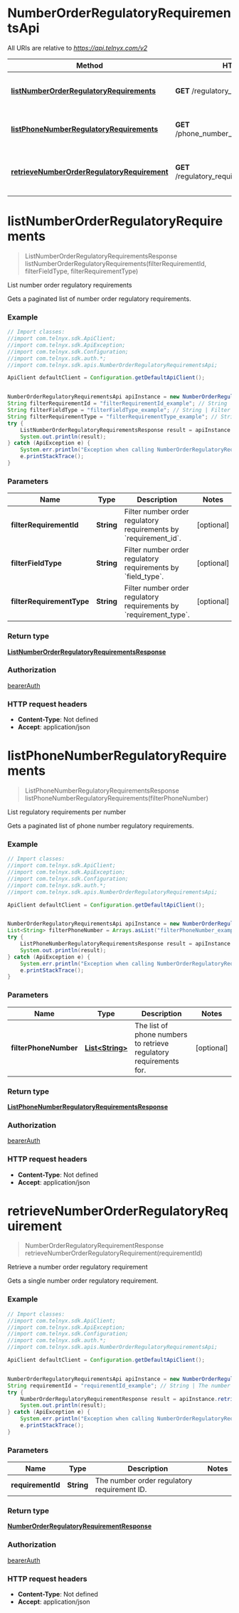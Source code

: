 # NumberOrderRegulatoryRequirementsApi

All URIs are relative to *https://api.telnyx.com/v2*

Method | HTTP request | Description
------------- | ------------- | -------------
[**listNumberOrderRegulatoryRequirements**](NumberOrderRegulatoryRequirementsApi.md#listNumberOrderRegulatoryRequirements) | **GET** /regulatory_requirements | List number order regulatory requirements
[**listPhoneNumberRegulatoryRequirements**](NumberOrderRegulatoryRequirementsApi.md#listPhoneNumberRegulatoryRequirements) | **GET** /phone_number_regulatory_requirements | List regulatory requirements per number
[**retrieveNumberOrderRegulatoryRequirement**](NumberOrderRegulatoryRequirementsApi.md#retrieveNumberOrderRegulatoryRequirement) | **GET** /regulatory_requirements/{requirement_id} | Retrieve a number order regulatory requirement

<a name="listNumberOrderRegulatoryRequirements"></a>
# **listNumberOrderRegulatoryRequirements**
> ListNumberOrderRegulatoryRequirementsResponse listNumberOrderRegulatoryRequirements(filterRequirementId, filterFieldType, filterRequirementType)

List number order regulatory requirements

Gets a paginated list of number order regulatory requirements.

### Example
```java
// Import classes:
//import com.telnyx.sdk.ApiClient;
//import com.telnyx.sdk.ApiException;
//import com.telnyx.sdk.Configuration;
//import com.telnyx.sdk.auth.*;
//import com.telnyx.sdk.apis.NumberOrderRegulatoryRequirementsApi;

ApiClient defaultClient = Configuration.getDefaultApiClient();


NumberOrderRegulatoryRequirementsApi apiInstance = new NumberOrderRegulatoryRequirementsApi();
String filterRequirementId = "filterRequirementId_example"; // String | Filter number order regulatory requirements by `requirement_id`.
String filterFieldType = "filterFieldType_example"; // String | Filter number order regulatory requirements by `field_type`.
String filterRequirementType = "filterRequirementType_example"; // String | Filter number order regulatory requirements by `requirement_type`.
try {
    ListNumberOrderRegulatoryRequirementsResponse result = apiInstance.listNumberOrderRegulatoryRequirements(filterRequirementId, filterFieldType, filterRequirementType);
    System.out.println(result);
} catch (ApiException e) {
    System.err.println("Exception when calling NumberOrderRegulatoryRequirementsApi#listNumberOrderRegulatoryRequirements");
    e.printStackTrace();
}
```

### Parameters

Name | Type | Description  | Notes
------------- | ------------- | ------------- | -------------
 **filterRequirementId** | **String**| Filter number order regulatory requirements by &#x60;requirement_id&#x60;. | [optional]
 **filterFieldType** | **String**| Filter number order regulatory requirements by &#x60;field_type&#x60;. | [optional]
 **filterRequirementType** | **String**| Filter number order regulatory requirements by &#x60;requirement_type&#x60;. | [optional]

### Return type

[**ListNumberOrderRegulatoryRequirementsResponse**](ListNumberOrderRegulatoryRequirementsResponse.md)

### Authorization

[bearerAuth](../README.md#bearerAuth)

### HTTP request headers

 - **Content-Type**: Not defined
 - **Accept**: application/json

<a name="listPhoneNumberRegulatoryRequirements"></a>
# **listPhoneNumberRegulatoryRequirements**
> ListPhoneNumberRegulatoryRequirementsResponse listPhoneNumberRegulatoryRequirements(filterPhoneNumber)

List regulatory requirements per number

Gets a paginated list of phone number regulatory requirements.

### Example
```java
// Import classes:
//import com.telnyx.sdk.ApiClient;
//import com.telnyx.sdk.ApiException;
//import com.telnyx.sdk.Configuration;
//import com.telnyx.sdk.auth.*;
//import com.telnyx.sdk.apis.NumberOrderRegulatoryRequirementsApi;

ApiClient defaultClient = Configuration.getDefaultApiClient();


NumberOrderRegulatoryRequirementsApi apiInstance = new NumberOrderRegulatoryRequirementsApi();
List<String> filterPhoneNumber = Arrays.asList("filterPhoneNumber_example"); // List<String> | The list of phone numbers to retrieve regulatory requirements for.
try {
    ListPhoneNumberRegulatoryRequirementsResponse result = apiInstance.listPhoneNumberRegulatoryRequirements(filterPhoneNumber);
    System.out.println(result);
} catch (ApiException e) {
    System.err.println("Exception when calling NumberOrderRegulatoryRequirementsApi#listPhoneNumberRegulatoryRequirements");
    e.printStackTrace();
}
```

### Parameters

Name | Type | Description  | Notes
------------- | ------------- | ------------- | -------------
 **filterPhoneNumber** | [**List&lt;String&gt;**](String.md)| The list of phone numbers to retrieve regulatory requirements for. | [optional]

### Return type

[**ListPhoneNumberRegulatoryRequirementsResponse**](ListPhoneNumberRegulatoryRequirementsResponse.md)

### Authorization

[bearerAuth](../README.md#bearerAuth)

### HTTP request headers

 - **Content-Type**: Not defined
 - **Accept**: application/json

<a name="retrieveNumberOrderRegulatoryRequirement"></a>
# **retrieveNumberOrderRegulatoryRequirement**
> NumberOrderRegulatoryRequirementResponse retrieveNumberOrderRegulatoryRequirement(requirementId)

Retrieve a number order regulatory requirement

Gets a single number order regulatory requirement.

### Example
```java
// Import classes:
//import com.telnyx.sdk.ApiClient;
//import com.telnyx.sdk.ApiException;
//import com.telnyx.sdk.Configuration;
//import com.telnyx.sdk.auth.*;
//import com.telnyx.sdk.apis.NumberOrderRegulatoryRequirementsApi;

ApiClient defaultClient = Configuration.getDefaultApiClient();


NumberOrderRegulatoryRequirementsApi apiInstance = new NumberOrderRegulatoryRequirementsApi();
String requirementId = "requirementId_example"; // String | The number order regulatory requirement ID.
try {
    NumberOrderRegulatoryRequirementResponse result = apiInstance.retrieveNumberOrderRegulatoryRequirement(requirementId);
    System.out.println(result);
} catch (ApiException e) {
    System.err.println("Exception when calling NumberOrderRegulatoryRequirementsApi#retrieveNumberOrderRegulatoryRequirement");
    e.printStackTrace();
}
```

### Parameters

Name | Type | Description  | Notes
------------- | ------------- | ------------- | -------------
 **requirementId** | **String**| The number order regulatory requirement ID. |

### Return type

[**NumberOrderRegulatoryRequirementResponse**](NumberOrderRegulatoryRequirementResponse.md)

### Authorization

[bearerAuth](../README.md#bearerAuth)

### HTTP request headers

 - **Content-Type**: Not defined
 - **Accept**: application/json

